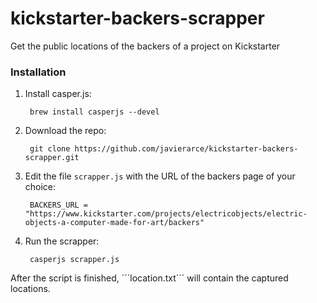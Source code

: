 kickstarter-backers-scrapper
============================

Get the public locations of the backers of a project on Kickstarter

### Installation

1. Install casper.js:

        brew install casperjs --devel
    
2. Download the repo:
    
        git clone https://github.com/javierarce/kickstarter-backers-scrapper.git

3. Edit the file ```scrapper.js``` with the URL of the backers page of your choice:

        BACKERS_URL = "https://www.kickstarter.com/projects/electricobjects/electric-objects-a-computer-made-for-art/backers"

4. Run the scrapper:

        casperjs scrapper.js
    
After the script is finished, ´´´location.txt´´´ will contain the captured locations.
